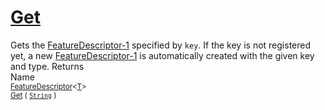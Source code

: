 # [Get](./FeatureDescriptor-100663419.md)

Gets the [FeatureDescriptor-1](https://github.com/hargitomi97/sigstat/blob/master/docs/md/SigStat/Common/FeatureDescriptor-1.md) specified by `key`.  If the key is not registered yet, a new [FeatureDescriptor-1](https://github.com/hargitomi97/sigstat/blob/master/docs/md/SigStat/Common/FeatureDescriptor-1.md) is automatically created with the given key and type.
Returns<img width=500/>Name
<br>
<sub>[FeatureDescriptor](./../FeatureDescriptor-1.md)\<[T](./FeatureDescriptor-100663419.md)></sub><img width=500/><sub>[Get](./FeatureDescriptor-100663419.md) ( [`String`](https://docs.microsoft.com/en-us/dotnet/api/System.String) )</sub><br>


